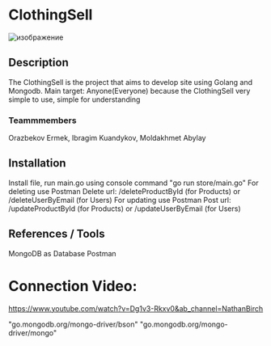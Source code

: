 # ClothingSell
![изображение](https://github.com/user-attachments/assets/bf9bc51d-a33d-47ca-8ad2-2d4d91c07551)

## Description
The ClothingSell is the project that aims to develop site using Golang and Mongodb.
Main target: Anyone(Everyone) because the ClothingSell very simple to use, simple for understanding

### Teammmembers
Orazbekov Ermek, Ibragim Kuandykov, Moldakhmet Abylay


## Installation
Install file, run main.go using console command "go run store/main.go"
For deleting use Postman Delete url: /deleteProductById (for Products) or /deleteUserByEmail (for Users)
For updating use Postman Post url: /updateProductById (for Products) or /updateUserByEmail (for Users)

## References / Tools
MongoDB as Database
Postman
# Connection Video:
https://www.youtube.com/watch?v=Dg1v3-Rkxv0&ab_channel=NathanBirch

"go.mongodb.org/mongo-driver/bson"
"go.mongodb.org/mongo-driver/mongo"
